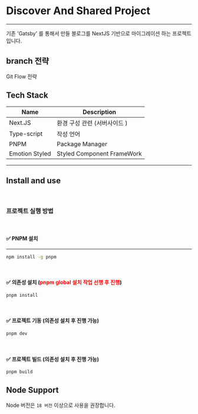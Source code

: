 # Discover And Shared Project
---

기존 'Gatsby' 를 통해서 만들 블로그를 NextJS 기반으로 마이그레이션 하는 프로젝트입니다.

## branch 전략

Git Flow 전략

## Tech Stack

| Name           | Description                  |
| -------------- | ---------------------------- |
| Next.JS        | 환경 구성 관련 (서버사이드 ) |
| Type-script    | 작성 언어                    |
| PNPM           | Package Manager              |
| Emotion Styled | Styled Component FrameWork   |

---

## Install and use

<br />

### 프로젝트 실행 방법


<br />

#### ✅ PNPM 설치 
---

```bash
npm install -g pnpm
```

<br />

#### ✅ 의존성 설치 (<strong style="color: red">pnpm global 설치 작업 선행 후 진행</strong>)

```bash
pnpm install
```

<br />

#### ✅ 프로젝트 기동 (의존성 설치 후 진행 가능)

```bash
pnpm dev
```
<br />

#### ✅ 프로젝트 빌드 (의존성 설치 후 진행 가능)

```bash
pnpm build
```

## Node Support

Node 버전은 `18 버전` 이상으로 사용을 권장합니다.